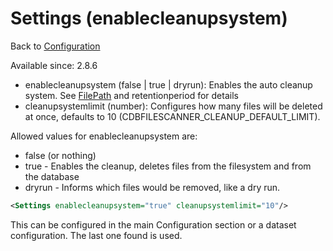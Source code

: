 Settings (enablecleanupsystem)
===============

Back to [Configuration](./Configuration.md)

Available since: 2.8.6

- enablecleanupsystem (false | true | dryrun): Enables the auto cleanup system. See [FilePath](./FilePath.md) and retentionperiod for details
- cleanupsystemlimit (number): Configures how many files will be deleted at once, defaults to 10 (CDBFILESCANNER_CLEANUP_DEFAULT_LIMIT).

Allowed values for enablecleanupsystem are:
- false (or nothing)
- true - Enables the cleanup, deletes files from the filesystem and from the database
- dryrun - Informs which files would be removed, like a dry run.



```xml
<Settings enablecleanupsystem="true" cleanupsystemlimit="10"/>
```

This can be configured in the main Configuration section or a dataset
configuration. The last one found is used.
